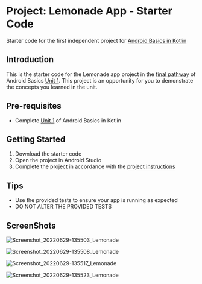 Project: Lemonade App - Starter Code
==================================

Starter code for the first independent project for [Android Basics in Kotlin](https://developer.android.com/courses/android-basics-kotlin/course)

Introduction
------------

This is the starter code for the Lemonade app project in the [final pathway](https://developer.android.com/courses/pathways/android-basics-kotlin-four) of Android Basics [Unit 1](https://developer.android.com/courses/android-basics-kotlin/unit-1). This project is an opportunity for you to demonstrate the concepts you learned in the unit.

Pre-requisites
--------------

- Complete [Unit 1](https://developer.android.com/courses/android-basics-kotlin/unit-1) of Android Basics in Kotlin

Getting Started
---------------

1. Download the starter code
2. Open the project in Android Studio
3. Complete the project in accordance with the [project instructions](https://developer.android.com/codelabs/basic-android-kotlin-training-project-lemonade)

Tips
----

- Use the provided tests to ensure your app is running as expected
- DO NOT ALTER THE PROVIDED TESTS

ScreenShots
------------
![Screenshot_20220629-135503_Lemonade](https://user-images.githubusercontent.com/91450792/176391598-759ddcf4-15c2-41ef-982b-827c764d0039.jpg)

![Screenshot_20220629-135508_Lemonade](https://user-images.githubusercontent.com/91450792/176391633-22d94bb2-6597-4a08-9180-c4cd4d782d2e.jpg)

![Screenshot_20220629-135517_Lemonade](https://user-images.githubusercontent.com/91450792/176391659-24f8df5b-2595-4bda-b498-d15914121bf8.jpg)

![Screenshot_20220629-135523_Lemonade](https://user-images.githubusercontent.com/91450792/176391691-331173ad-1749-47ee-9fd0-a685c1ace238.jpg)




